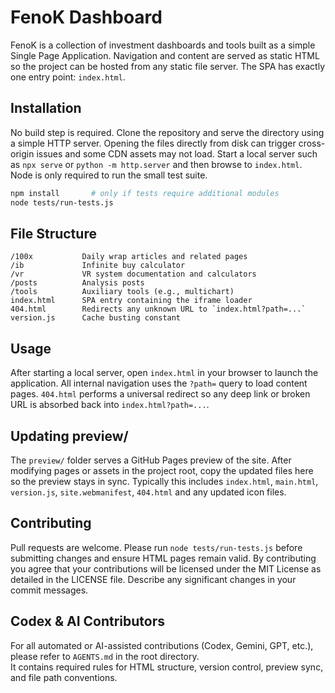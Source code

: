 # FenoK Dashboard

FenoK is a collection of investment dashboards and tools built as a simple Single Page Application. Navigation and content are served as static HTML so the project can be hosted from any static file server. The SPA has exactly one entry point: `index.html`.

## Installation

No build step is required. Clone the repository and serve the directory using a simple HTTP server. Opening the files directly from disk can trigger cross-origin issues and some CDN assets may not load. Start a local server such as `npx serve` or `python -m http.server` and then browse to `index.html`. Node is only required to run the small test suite.

```bash
npm install       # only if tests require additional modules
node tests/run-tests.js
```

## File Structure

```
/100x           Daily wrap articles and related pages
/ib             Infinite buy calculator
/vr             VR system documentation and calculators
/posts          Analysis posts
/tools          Auxiliary tools (e.g., multichart)
index.html      SPA entry containing the iframe loader
404.html        Redirects any unknown URL to `index.html?path=...`
version.js      Cache busting constant
```

## Usage

After starting a local server, open `index.html` in your browser to launch the application. All internal navigation uses the `?path=` query to load content pages. `404.html` performs a universal redirect so any deep link or broken URL is absorbed back into `index.html?path=...`.

## Updating preview/

The `preview/` folder serves a GitHub Pages preview of the site. After modifying pages or assets in the project root, copy the updated files here so the preview stays in sync. Typically this includes `index.html`, `main.html`, `version.js`, `site.webmanifest`, `404.html` and any updated icon files.

## Contributing

Pull requests are welcome. Please run `node tests/run-tests.js` before submitting changes and ensure HTML pages remain valid. By contributing you agree that your contributions will be licensed under the MIT License as detailed in the LICENSE file. Describe any significant changes in your commit messages.

## Codex & AI Contributors

For all automated or AI-assisted contributions (Codex, Gemini, GPT, etc.), please refer to `AGENTS.md` in the root directory.  
It contains required rules for HTML structure, version control, preview sync, and file path conventions.
